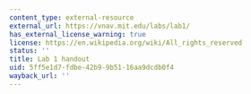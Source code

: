 ```yaml
---
content_type: external-resource
external_url: https://vnav.mit.edu/labs/lab1/
has_external_license_warning: true
license: https://en.wikipedia.org/wiki/All_rights_reserved
status: ''
title: Lab 1 handout
uid: 5ff5e1d7-fdbe-42b9-9b51-16aa9dcdb0f4
wayback_url: ''
---
```


